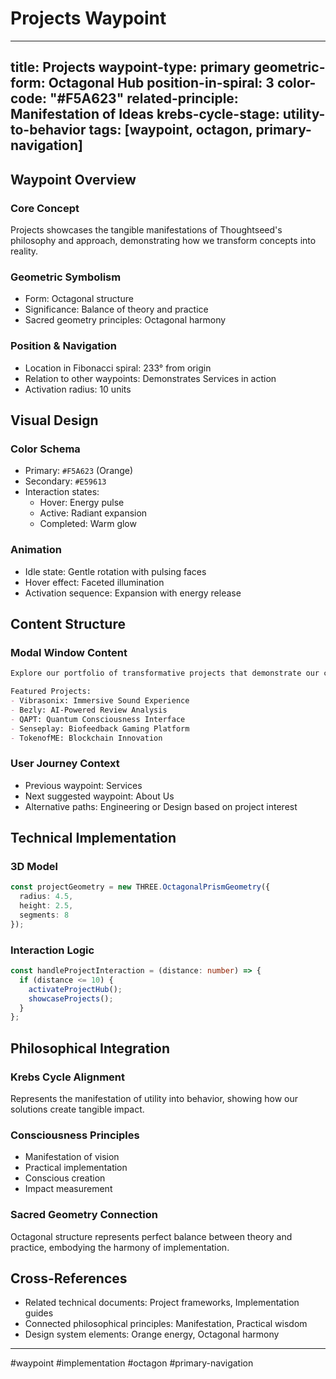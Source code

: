 # Projects Waypoint

---
title: Projects
waypoint-type: primary
geometric-form: Octagonal Hub
position-in-spiral: 3
color-code: "#F5A623"
related-principle: Manifestation of Ideas
krebs-cycle-stage: utility-to-behavior
tags: [waypoint, octagon, primary-navigation]
---

## Waypoint Overview
### Core Concept
Projects showcases the tangible manifestations of Thoughtseed's philosophy and approach, demonstrating how we transform concepts into reality.

### Geometric Symbolism
- Form: Octagonal structure
- Significance: Balance of theory and practice
- Sacred geometry principles: Octagonal harmony

### Position & Navigation
- Location in Fibonacci spiral: 233° from origin
- Relation to other waypoints: Demonstrates Services in action
- Activation radius: 10 units

## Visual Design
### Color Schema
- Primary: `#F5A623` (Orange)
- Secondary: `#E59613`
- Interaction states:
  - Hover: Energy pulse
  - Active: Radiant expansion
  - Completed: Warm glow

### Animation
- Idle state: Gentle rotation with pulsing faces
- Hover effect: Faceted illumination
- Activation sequence: Expansion with energy release

## Content Structure
### Modal Window Content
```markdown
Explore our portfolio of transformative projects that demonstrate our commitment to conscious growth. Each project showcases our unique blend of science, engineering, design, and human connection.

Featured Projects:
- Vibrasonix: Immersive Sound Experience
- Bezly: AI-Powered Review Analysis
- QAPT: Quantum Consciousness Interface
- Senseplay: Biofeedback Gaming Platform
- TokenofME: Blockchain Innovation
```

### User Journey Context
- Previous waypoint: Services
- Next suggested waypoint: About Us
- Alternative paths: Engineering or Design based on project interest

## Technical Implementation
### 3D Model
```typescript
const projectGeometry = new THREE.OctagonalPrismGeometry({
  radius: 4.5,
  height: 2.5,
  segments: 8
});
```

### Interaction Logic
```typescript
const handleProjectInteraction = (distance: number) => {
  if (distance <= 10) {
    activateProjectHub();
    showcaseProjects();
  }
};
```

## Philosophical Integration
### Krebs Cycle Alignment
Represents the manifestation of utility into behavior, showing how our solutions create tangible impact.

### Consciousness Principles
- Manifestation of vision
- Practical implementation
- Conscious creation
- Impact measurement

### Sacred Geometry Connection
Octagonal structure represents perfect balance between theory and practice, embodying the harmony of implementation.

## Cross-References
- Related technical documents: Project frameworks, Implementation guides
- Connected philosophical principles: Manifestation, Practical wisdom
- Design system elements: Orange energy, Octagonal harmony

---

#waypoint #implementation #octagon #primary-navigation